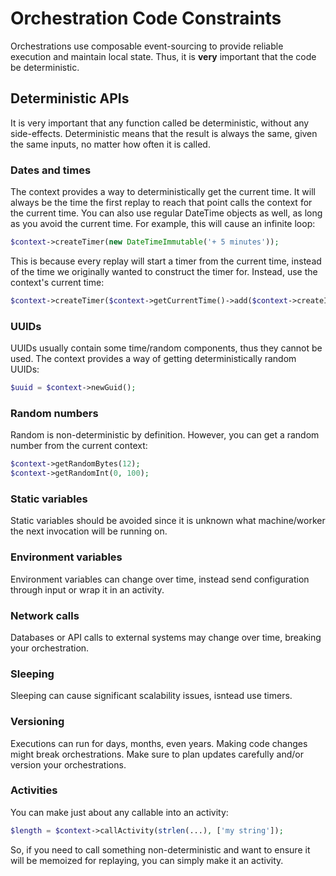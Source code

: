 # Orchestration Code Constraints

Orchestrations use composable event-sourcing to provide reliable execution and maintain local state. Thus, it is
**very** important that the code be deterministic.

## Deterministic APIs

It is very important that any function called be deterministic, without any side-effects. Deterministic means that the
result is always the same, given the same inputs, no matter how often it is called.

### Dates and times

The context provides a way to deterministically get the current time. It will always be the time the first replay to
reach that point calls the context for the current time. You can also use regular DateTime objects as well, as long as
you avoid the current time. For example, this will cause an infinite loop:

```php
$context->createTimer(new DateTimeImmutable('+ 5 minutes'));
```

This is because every replay will start a timer from the current time, instead of the time we originally wanted to
construct the timer for. Instead, use the context's current time:

```php
$context->createTimer($context->getCurrentTime()->add($context->createInterval(minutes: 5)));
```

### UUIDs

UUIDs usually contain some time/random components, thus they cannot be used. The context provides a way of getting
deterministically random UUIDs:

```php
$uuid = $context->newGuid();
```

### Random numbers

Random is non-deterministic by definition. However, you can get a random number from the current context:

```php
$context->getRandomBytes(12);
$context->getRandomInt(0, 100);
```

### Static variables

Static variables should be avoided since it is unknown what machine/worker the next invocation will be running on.

### Environment variables

Environment variables can change over time, instead send configuration through input or wrap it in an activity.

### Network calls

Databases or API calls to external systems may change over time, breaking your orchestration.

### Sleeping

Sleeping can cause significant scalability issues, isntead use timers.

### Versioning

Executions can run for days, months, even years. Making code changes might break orchestrations. Make sure to plan
updates carefully and/or version your orchestrations.

### Activities

You can make just about any callable into an activity:

```php
$length = $context->callActivity(strlen(...), ['my string']);
```

So, if you need to call something non-deterministic and want to ensure it will be memoized for replaying, you can simply
make it an activity.
